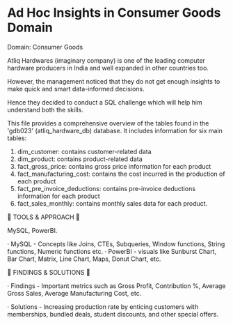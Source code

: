# Ad Hoc Insights  in Consumer Goods Domain

Domain:  Consumer Goods 

Atliq Hardwares (imaginary company) is one of the leading computer hardware producers in India and well expanded in other countries too.

However, the management noticed that they do not get enough insights to make quick and smart data-informed decisions. 

Hence they decided to conduct a SQL challenge which will help him understand both the skills.

This file provides a comprehensive overview of the tables found in the 'gdb023' (atliq_hardware_db) database. It includes information for six main tables:

1. dim_customer: contains customer-related data
2. dim_product: contains product-related data
3. fact_gross_price: contains gross price information for each product
4. fact_manufacturing_cost: contains the cost incurred in the production of each product
5. fact_pre_invoice_deductions: contains pre-invoice deductions information for each product
6. fact_sales_monthly: contains monthly sales data for each product.

  🌟 TOOLS & APPROACH 🌟

MySQL, PowerBI.

· MySQL - Concepts like Joins, CTEs, Subqueries, Window functions, String functions, Numeric functions etc.
· PowerBI - visuals like Sunburst Chart, Bar Chart, Matrix, Line Chart, Maps, Donut Chart, etc.

🌟 FINDINGS & SOLUTIONS 🌟

· Findings - Important metrics such as Gross Profit, Contribution %, Average Gross Sales, Average Manufacturing Cost, etc.

· Solutions - Increasing production rate by enticing customers with memberships, bundled deals, student discounts, and other special offers.

